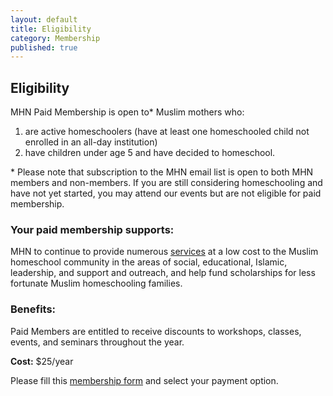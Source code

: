 ```yaml
---
layout: default
title: Eligibility
category: Membership
published: true
---
```


## Eligibility
MHN Paid Membership is open to\* Muslim mothers who:

1. are active homeschoolers (have at least one homeschooled child not enrolled in an all-day institution)
2. have children under age 5 and have decided to homeschool.

\* Please note that subscription to the MHN email list is open to both MHN members and non-members. If you are still considering homeschooling and have not yet started, you may attend our events but are not eligible for paid membership.

### Your paid membership supports:
MHN to continue to provide numerous [services](/events/past/) at a low cost to the Muslim homeschool community in the areas of social, educational, Islamic, leadership, and support and outreach, and help fund scholarships for less fortunate Muslim homeschooling families.

### Benefits:
Paid Members are entitled to receive discounts to workshops, classes, events, and seminars throughout the year.

**Cost:** $25/year

Please fill this [membership form](https://docs.google.com/forms/d/1kV8_aWOXPsqbrg8RO_Hg0L6kFPaGuJZLMDeafdSIBi4/viewform) and select your payment option.